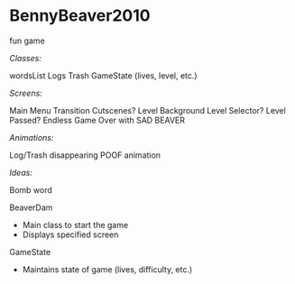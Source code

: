 # BennyBeaver2010

fun game

_Classes:_

wordsList
Logs
Trash
GameState (lives, level, etc.)

_Screens:_

Main Menu
Transition
Cutscenes?
Level Background
Level Selector?
Level Passed?
Endless
Game Over with SAD BEAVER

_Animations:_

Log/Trash disappearing POOF animation

_Ideas:_

Bomb word

BeaverDam

- Main class to start the game
- Displays specified screen

GameState

- Maintains state of game (lives, difficulty, etc.)

